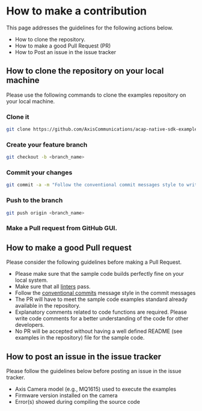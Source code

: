 # How to make a contribution

This page addresses the guidelines for the following actions below.

- How to clone the repository.
- How to make a good Pull Request (PR)
- How to Post an issue in the issue tracker

## How to clone the repository on your local machine

Please use the following commands to clone the examples repository on your local machine.

### Clone it

```sh
git clone https://github.com/AxisCommunications/acap-native-sdk-examples.git
```

### Create your feature branch

```sh
git checkout -b <branch_name>
```

### Commit your changes

```sh
git commit -a -m "Follow the conventional commit messages style to write this message"
```

### Push to the branch

```sh
git push origin <branch_name>
```

### Make a Pull request from GitHub GUI.

## How to make a good Pull request

Please consider the following guidelines before making a Pull Request.

- Please make sure that the sample code builds perfectly fine on your local system.
- Make sure that all [linters](LINT.md) pass.
- Follow the [conventional commits](https://www.conventionalcommits.org) message style in the commit messages
- The PR will have to meet the sample code examples standard already available in the repository.
- Explanatory comments related to code functions are required. Please write code comments for a better understanding of the code for other developers.
- No PR will be accepted without having a well defined README (see examples in the repository) file for the sample code.

## How to post an issue in the issue tracker

Please follow the guidelines below before posting an issue in the issue tracker.

- Axis Camera model (e.g., MQ1615) used to execute the examples
- Firmware version installed on the camera
- Error(s) showed during compiling the source code
